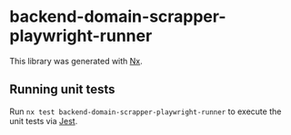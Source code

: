 # backend-domain-scrapper-playwright-runner

This library was generated with [Nx](https://nx.dev).

## Running unit tests

Run `nx test backend-domain-scrapper-playwright-runner` to execute the unit tests via [Jest](https://jestjs.io).
